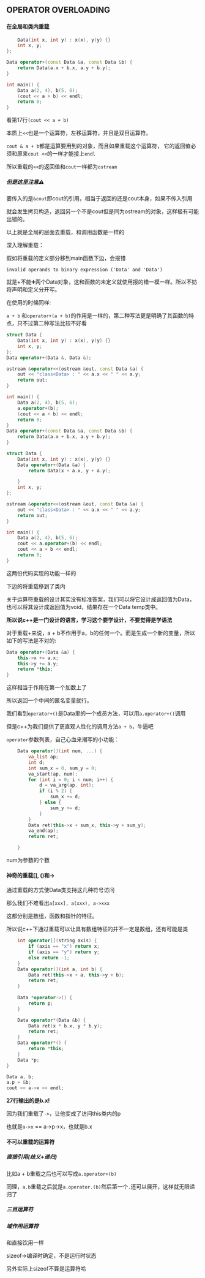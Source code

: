 
## OPERATOR OVERLOADING

#### 在全局和类内重载

```c++
    Data(int x, int y) : x(x), y(y) {}
    int x, y;
};

Data operator+(const Data &a, const Data &b) {
    return Data(a.x + b.x, a.y + b.y);
}

int main() {
    Data a(2, 4), b(5, 6);
    (cout << a + b) << endl;
    return 0;
}

```


看第17行`(cout << a + b)`

本质上`<<`也是一个运算符，左移运算符，并且是双目运算符。

`cout & a + b`都是运算要用到的对象，而且如果重载这个运算符，
它的返回值必须和原来`cout <<`的一样才能接上`endl`

所以重载的`<<`的返回值和`cout`一样都为`ostream`

##### 但是这里注意⚠️

要传入的是`&cout`即cout的引用，相当于返回的还是cout本身，如果不传入引用

就会发生拷贝构造，返回另一个不是cout但是同为ostream的对象，这样极有可能出错的。

以上就是全局的层面去重载，和调用函数是一样的



深入理解重载：

假如将重载的定义部分移到main函数下边，会报错

`invalid operands to binary expression ('Data' and 'Data')`

就是+不能➕两个Data对象，这和函数的未定义就使用报的错一模一样。所以不妨将声明和定义分开写。

在使用的时候同样:

`a + b` 和`operator+(a + b)`的作用是一样的，第二种写法更是明确了其函数的特点，只不过第二种写法比较不好看

```c++
struct Data {
    Data(int x, int y) : x(x), y(y) {}
    int x, y;
};
Data operator+(Data &, Data &);

ostream &operator<<(ostream &out, const Data &a) {
    out << "class<Data> : " << a.x << " " << a.y;
    return out;
}

int main() {
    Data a(2, 4), b(5, 6);
    a.operator+(b);
    (cout << a + b) << endl;
    return 0;
}
Data operator+(const Data &a, const Data &b) {
    return Data(a.x + b.x, a.y + b.y);
}
```



```c++
struct Data {
    Data(int x, int y) : x(x), y(y) {}
    Data operator+(Data &a) {
        return Data(x + a.x, y + a.y);

    }
    int x, y;
};

ostream &operator<<(ostream &out, const Data &a) {
    out << "class<Data> : " << a.x << " " << a.y;
    return out;
}

int main() {
    Data a(2, 4), b(5, 6);
    cout << a.operator+(b) << endl;
    cout << a + b << endl;
    return 0;
}
```

这两份代码实现的功能一样的

下边的将重载移到了类内

关于运算符重载的设计其实没有标准答案，我们可以将它设计成返回值为Data，也可以将其设计成返回值为void，结果存在一个Data temp类中。

**所以说c++是一门设计的语言，学习这个要学设计，不要觉得是学语法**



对于重载+来说，a + b不作用于a，b的任何一个。而是生成一个新的变量，所以如下的写法是不对的:

```c++
Data operator+(Data &a) {
    this->x += a.x;
    this->y += a.y;
    return *this;
}
```

这样相当于作用在第一个加数上了

所以返回一个中间的匿名变量就行。

我们看到`operator+()`是Data里的一个成员方法，可以用`a.operator+()`调用

但是c++为我们提供了更直观人性化的调用方法`a + b`，牛逼吧



`operator`参数列表，自己心血来潮写的小功能：

```c++
    Data operator()(int num, ...) {
        va_list ap;
        int d;
        int sum_x = 0, sum_y = 0;
        va_start(ap, num);
        for (int i = 0; i < num; i++) {
            d = va_arg(ap, int);
            if (i % 2) {
                sum_x += d;
            } else {
                sum_y += d;
            }
        }
        Data ret(this->x + sum_x, this->y + sum_y);
        va_end(ap);
        return ret;

    }
```

num为参数的个数



#### 神奇的重载[], ()和->

通过重载的方式使Data类支持这几种符号访问

那么我们不难看出`a[xxx], a(xxx), a->xxx`

这都分别是数组，函数和指针的特征。

所以说c++下通过重载可以让具有数组特征的并不一定是数组，还有可能是类

```c++
    int operator[](string axis) {
        if (axis == "x") return x;
        if (axis == "y") return y;
        else return -1;
    }
    Data operator()(int a, int b) {
        Data ret(this->x + a, this->y + b);
        return ret;
    }
    
    Data *operator->() {
        return p;
    }

    Data operator*(Data &b) {
        Data ret(x * b.x, y * b.y);
        return ret;
    }
    Data operator*() {
        return *this;
    }
	Data *p;
}

Data a, b;
a.p = &b;
cout << a->x << endl;
```

**27行输出的是b.x!**

因为我们重载了`->`，让他变成了访问this类内的p

也就是`a->x` == a->p->x，也就是b.x









#### 不可以重载的运算符

##### 直接引用(歧义+递归)

比如a + b重载之后也可以写成`a.operator+(b)`

同理，`a.b`重载之后就是`a.operator.(b)`然后第一个`.`还可以展开，这样就无限递归了

##### 三目运算符

##### 域作用运算符

和直接饮用一样

sizeof->编译时确定，不是运行时状态

另外实际上sizeof不算是运算符哈



